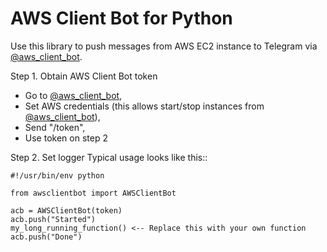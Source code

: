 AWS Client Bot for Python
=========================

Use this library to push messages from AWS EC2 instance to Telegram via [@aws_client_bot](https://t.me/aws_client_bot).

Step 1. Obtain AWS Client Bot token
* Go to [@aws_client_bot](https://t.me/aws_client_bot),
* Set AWS credentials (this allows start/stop instances from [@aws_client_bot](https://t.me/aws_client_bot)),
* Send "/token",
* Use token on step 2

Step 2. Set logger
Typical usage looks like this::

    #!/usr/bin/env python

    from awsclientbot import AWSClientBot

    acb = AWSClientBot(token)
    acb.push("Started")
    my_long_running_function() <-- Replace this with your own function
    acb.push("Done")
